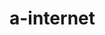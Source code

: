 # a-internet
<html>
<head>
    <title> <b> UM POUCO SOBRE A INTERNET </b>

    <h1> COMO FOI CRIADA? </h1>
    
  <head>
  <body
        <img src = ´´download.JPEG´´ >
  <body>
     <p> A internet foi criada em 1969, nos Estados Unidos. Chamada de Arpanet, tinha como função interligar laboratórios de pesquisa.
Naquele ano, um professor da Universidade da Califórnia passou para um amigo em Stanford o primeiro e-mail da história. ...
Desde então, começou a ser utilizado o nome internet. </p>
    </p>

